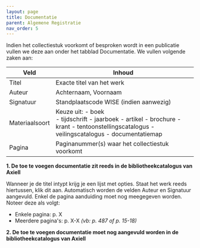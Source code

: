 ```yaml
---
layout: page
title: Documentatie
parent: Algemene Registratie
nav_order: 5
---
```


Indien het collectiestuk voorkomt of besproken wordt in een publicatie vullen we deze aan onder het tabblad Documentatie. We vullen volgende zaken aan:

| Veld           | Inhoud                                                                                                                                             |
|----------------|----------------------------------------------------------------------------------------------------------------------------------------------------|
| Titel          | Exacte titel van het werk                                                                                                                          |
| Auteur         | Achternaam, Voornaam                                                                                                                               |
| Signatuur      | Standplaatscode WISE (indien aanwezig)                                                                                                             |
| Materiaalsoort | Keuze uit: - boek<br> - tijdschrift - jaarboek - artikel - brochure - krant - tentoonstellingscatalogus - veilingscatalogus - documentatiemap |
| Pagina         | Paginanummer(s) waar het collectiestuk voorkomt                                                                                                    |

**1. De toe te voegen documentatie zit reeds in de bibliotheekcatalogus van Axiell**

Wanneer je de titel intypt krijg je een lijst met opties. Staat het werk reeds hiertussen, klik dit aan. Automatisch worden de velden Auteur en Signatuur aangevuld. Enkel de pagina aanduiding moet nog meegegeven worden. Noteer deze als volgt:
- Enkele pagina: p. X
- Meerdere pagina's: p. X-X
*(vb: p. 487 of p. 15-18)*

**2. De toe te voegen documentatie moet nog aangevuld worden in de bibliotheekcatalogus van Axiell**

